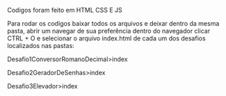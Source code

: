 Codigos foram feito em HTML CSS E JS

Para rodar os codigos baixar todos os arquivos e deixar dentro da mesma pasta, abrir um navegar de sua preferência dentro do navegador clicar CTRL + O e selecionar o arquivo index.html de cada um dos desafios localizados nas pastas:


Desafio1ConversorRomanoDecimal>index


Desafio2GeradorDeSenhas>index


Desafio3Elevador>index
